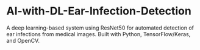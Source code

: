# AI-with-DL-Ear-Infection-Detection
A deep learning-based system using ResNet50 for automated detection of ear infections from medical images. Built with Python, TensorFlow/Keras, and OpenCV.
